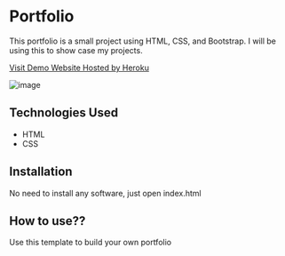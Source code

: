 # Portfolio

This portfolio is a small project using HTML, CSS, and Bootstrap. I will be using this to show case my projects.

[Visit Demo Website Hosted by Heroku](https://portfolio-celeste.herokuapp.com/)

![image](file:///Users/celeste/Desktop/Screen%20Shot%202021-11-07%20at%204.29.30%20AM.png)

## Technologies Used

* HTML
* CSS

## Installation

No need to install any software, just open index.html

## How to use??

Use this template to build your own portfolio
